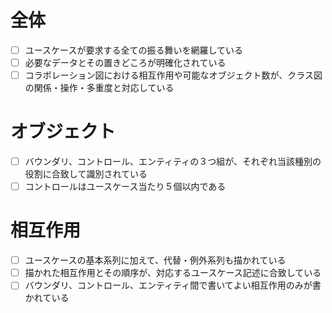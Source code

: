 # 全体 
- [ ] ユースケースが要求する全ての振る舞いを網羅している
- [ ] 必要なデータとその置きどころが明確化されている
- [ ] コラボレーション図における相互作用や可能なオブジェクト数が、クラス図の関係・操作・多重度と対応している
# オブジェクト
- [ ] バウンダリ、コントロール、エンティティの３つ組が、それぞれ当該種別の役割に合致して識別されている
- [ ] コントロールはユースケース当たり５個以内である
# 相互作用
- [ ] ユースケースの基本系列に加えて、代替・例外系列も描かれている
- [ ] 描かれた相互作用とその順序が、対応するユースケース記述に合致している
- [ ] バウンダリ、コントロール、エンティティ間で書いてよい相互作用のみが書かれている
